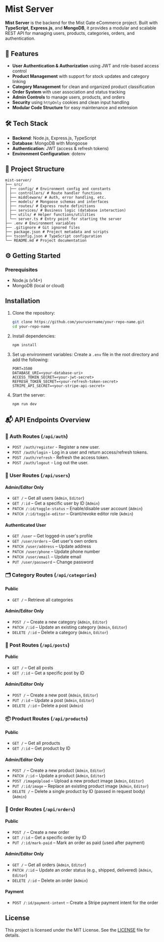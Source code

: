 # Mist Server

**Mist Server** is the backend for the Mist Gate eCommerce project. Built with **TypeScript**, **Express.js**, and **MongoDB**, it provides a modular and scalable REST API for managing users, products, categories, orders, and authentication.

## 🚀 Features

- **User Authentication & Authorization** using JWT and role-based access control
- **Product Management** with support for stock updates and category linking
- **Category Management** for clean and organized product classification
- **Order System** with user association and status tracking
- **Admin Controls** to manage users, products, and orders
- **Security** using `httpOnly` cookies and clean input handling
- **Modular Code Structure** for easy maintenance and extension

## 🛠️ Tech Stack

- **Backend**: Node.js, Express.js, TypeScript
- **Database**: MongoDB with Mongoose
- **Authentication**: JWT (access & refresh tokens)
- **Environment Configuration**: dotenv

## 📂 Project Structure

```
mist-server/
├── src/
│ ├── config/ # Environment config and constants
│ ├── controllers/ # Route handler functions
│ ├── middleware/ # Auth, error handling, etc.
│ ├── models/ # Mongoose schemas and interfaces
│ ├── routes/ # Express route definitions
│ ├── services/ # Business logic (database interaction)
│ ├── utils/ # Helper functions/utilities
│ └── server.ts # Entry point for starting the server
├── .env # Environment variables
├── .gitignore # Git ignored files
├── package.json # Project metadata and scripts
├── tsconfig.json # TypeScript configuration
└── README.md # Project documentation
```

## ⚙️ Getting Started

### Prerequisites

- Node.js (v14+)
- MongoDB (local or cloud)

## Installation

1. Clone the repository:

   ```bash
   git clone https://github.com/yourusername/your-repo-name.git
   cd your-repo-name
   ```

2. Install dependencies:

   ```bash
   npm install
   ```

3. Set up environment variables:
   Create a `.env` file in the root directory and add the following:

   ```env
   PORT=3500
   DATABASE_URI=<your-database-uri>
   ACCESS_TOKEN_SECRET=<your-jwt-secret>
   REFRESH_TOKEN_SECRET=<your-refresh-token-secret>
   STRIPE_API_SECRET=<your-stripe-api-secret>
   ```

4. Start the server:
   ```bash
   npm run dev
   ```

## 📬 API Endpoints Overview

### 🔐 Auth Routes (`/api/auth`)

- `POST /auth/register` - Register a new user.
- `POST /auth/login` - Log in a user and return access/refresh tokens.
- `POST /auth/refresh` - Refresh the access token.
- `POST /auth/logout` - Log out the user.

### 👤 User Routes (`/api/users`)

#### Admin/Editor Only

- `GET /` – Get all users (`Admin`, `Editor`)
- `GET /:id` – Get a specific user by ID (`Admin`)
- `PATCH /:id/toggle-status` – Enable/disable user account (`Admin`)
- `PATCH /:id/toggle-editor` – Grant/revoke editor role (`Admin`)

#### Authenticated User

- `GET /user` – Get logged-in user's profile
- `GET /user/orders` – Get user's own orders
- `PATCH /user/address` – Update address
- `PATCH /user/phone` – Update phone number
- `PATCH /user/email` – Update email
- `PUT /user/password` – Change password

### 🗂️ Category Routes (`/api/categories`)

#### Public

- `GET /` – Retrieve all categories

#### Admin/Editor Only

- `POST /` – Create a new category (`Admin`, `Editor`)
- `PATCH /:id` – Update an existing category (`Admin`, `Editor`)
- `DELETE /:id` – Delete a category (`Admin`, `Editor`)

### 📝 Post Routes (`/api/posts`)

#### Public

- `GET /` – Get all posts
- `GET /:id` – Get a specific post by ID

#### Admin/Editor Only

- `POST /` – Create a new post (`Admin`, `Editor`)
- `PUT /:id` – Update a post (`Admin`, `Editor`)
- `DELETE /:id` – Delete a post (`Admin`)

### 📦 Product Routes (`/api/products`)

#### Public

- `GET /` – Get all products
- `GET /:id` – Get product by ID

#### Admin/Editor Only

- `POST /` – Create a new product (`Admin`, `Editor`)
- `PATCH /:id` – Update a product (`Admin`, `Editor`)
- `POST /imageUpload` – Upload a new product image (`Admin`, `Editor`)
- `PUT /:id/image` – Replace an existing product image (`Admin`, `Editor`)
- `DELETE /` – Delete a single product by ID (passed in request body) (`Admin`)

### 🧾 Order Routes (`/api/orders`)

#### Public

- `POST /` – Create a new order
- `GET /:id` – Get a specific order by ID
- `PUT /:id/mark-paid` – Mark an order as paid (used after payment)

#### Admin/Editor Only

- `GET /` – Get all orders (`Admin`, `Editor`)
- `PATCH /:id` – Update an order status (e.g., shipped, delivered) (`Admin`, `Editor`)
- `DELETE /:id` – Delete an order (`Admin`)

#### Payment

- `POST /:id/payment-intent` – Create a Stripe payment intent for the order

## License

This project is licensed under the MIT License. See the [LICENSE](./LICENSE) file for details.
